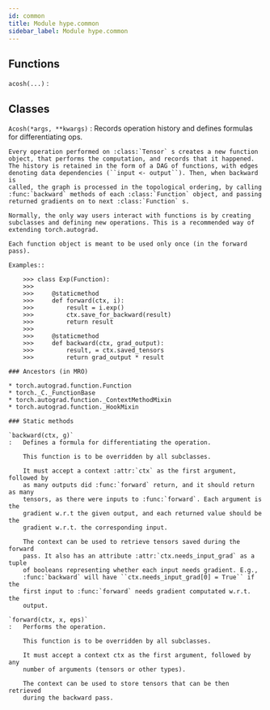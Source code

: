 ```yaml
---
id: common
title: Module hype.common
sidebar_label: Module hype.common
---
```

Functions
---------

    
`acosh(...)`
:   

Classes
-------

`Acosh(*args, **kwargs)`
:   Records operation history and defines formulas for differentiating ops.
    
    Every operation performed on :class:`Tensor` s creates a new function
    object, that performs the computation, and records that it happened.
    The history is retained in the form of a DAG of functions, with edges
    denoting data dependencies (``input <- output``). Then, when backward is
    called, the graph is processed in the topological ordering, by calling
    :func:`backward` methods of each :class:`Function` object, and passing
    returned gradients on to next :class:`Function` s.
    
    Normally, the only way users interact with functions is by creating
    subclasses and defining new operations. This is a recommended way of
    extending torch.autograd.
    
    Each function object is meant to be used only once (in the forward pass).
    
    Examples::
    
        >>> class Exp(Function):
        >>>
        >>>     @staticmethod
        >>>     def forward(ctx, i):
        >>>         result = i.exp()
        >>>         ctx.save_for_backward(result)
        >>>         return result
        >>>
        >>>     @staticmethod
        >>>     def backward(ctx, grad_output):
        >>>         result, = ctx.saved_tensors
        >>>         return grad_output * result

    ### Ancestors (in MRO)

    * torch.autograd.function.Function
    * torch._C._FunctionBase
    * torch.autograd.function._ContextMethodMixin
    * torch.autograd.function._HookMixin

    ### Static methods

    `backward(ctx, g)`
    :   Defines a formula for differentiating the operation.
        
        This function is to be overridden by all subclasses.
        
        It must accept a context :attr:`ctx` as the first argument, followed by
        as many outputs did :func:`forward` return, and it should return as many
        tensors, as there were inputs to :func:`forward`. Each argument is the
        gradient w.r.t the given output, and each returned value should be the
        gradient w.r.t. the corresponding input.
        
        The context can be used to retrieve tensors saved during the forward
        pass. It also has an attribute :attr:`ctx.needs_input_grad` as a tuple
        of booleans representing whether each input needs gradient. E.g.,
        :func:`backward` will have ``ctx.needs_input_grad[0] = True`` if the
        first input to :func:`forward` needs gradient computated w.r.t. the
        output.

    `forward(ctx, x, eps)`
    :   Performs the operation.
        
        This function is to be overridden by all subclasses.
        
        It must accept a context ctx as the first argument, followed by any
        number of arguments (tensors or other types).
        
        The context can be used to store tensors that can be then retrieved
        during the backward pass.